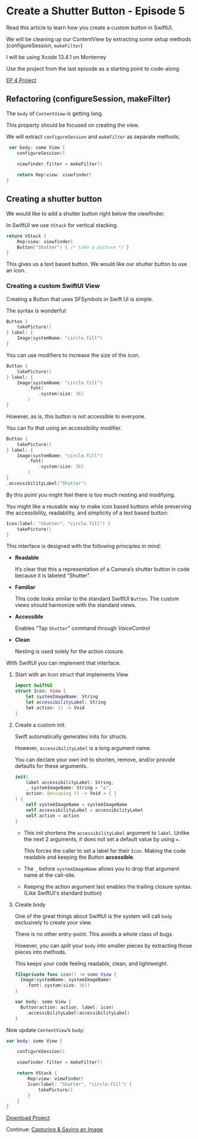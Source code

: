 # Create a Shutter Button - Episode 5

<!-- statement of empowerment -->
Read this article to learn how you create a custom button in SwiftUI.

<!-- status update -->
We will be cleaning up our ContentView by extracting some setup methods (configureSession, `makeFilter`)

<!-- tool and environment version -->
I will be using Xcode 13.4.1 on Monterrey

<!-- call to action -->
Use the project from the last episode as a starting point to code-along.

<!-- material download -->
[EP 4 Project](https://github.com/ianleon/BlogCam/tree/Ep4)

## Refactoring (configureSession, makeFilter)

The `body` of `ContentView` is getting long. 

This property should be focused on creating the view. 

We will extract `configureSession` and `makeFilter` as separate methods.

```swift
 var body: some View {
    configureSession()
    
    viewfinder.filter = makeFilter()

    return Rep(view: viewfinder)
}
```


## Creating a shutter button

We would like to add a shutter button right below the viewfinder.

In SwiftUI we use `VStack` for vertical stacking.

```swift
return VStack {
    Rep(view: viewfinder)
    Button("Shutter") { /* take a picture */ }
}
```

This gives us a text based button. We would like our shutter button to use an icon.

### Creating a custom SwiftUI View

Creating a Button that uses SFSymbols in Swift UI is simple. 

The syntax is wonderful:

```swift
Button {
    takePicture()
} label: {
    Image(systemName: "circle.fill")
}
```

You can use modifiers to increase the size of the icon.

```swift
Button {
    takePicture()
} label: {
    Image(systemName: "circle.fill")
        .font(
            .system(size: 36)
        )
}

```

However, as is, this button is not accessible to everyone.

You can fix that using an accessibility modifier.

```swift
Button {
    takePicture()
} label: {
    Image(systemName: "circle.fill")
        .font(
            .system(size: 36)
        )
}
.accessibilityLabel("Shutter")
```

By this point you might feel there is too much nesting and modifying. 

You might like a reusable way to make icon based buttons while preserving the accessibility, readability, and simplicity of a text based button:

```swift
Icon(label: "Shutter", "circle.fill") {
    takePicture()
}
```

This interface is designed with the following principles in mind:

- **Readable** 

	It’s clear that this a representation of a Camera’s shutter button in code because it is labeled “Shutter”.

- **Familiar**
  
	This code looks similar to the standard SwiftUI `Button`. The custom views should harmonize with the standard views.
  
- **Accessible**
	
	Enables "Tap `Shutter`" command through *VoiceControl*
	 
- **Clean**

	Nesting is used solely for the action closure.

With SwiftUI you can implement that interface:

1. Start with an Icon struct that implements View

	```swift
	import SwiftUI
	struct Icon: View {
		let systemImageName: String
		let accessibilityLabel: String
		let action: () -> Void
	}
	```

2. Create a custom init.

	Swift automatically generates inits for structs. 
	
	However, `accessibilityLabel` is a long argument name.
	
	You can declare your own init to shorten, remove, and/or provide defaults for these arguments.
	
	```swift
	init(
		label accessibilityLabel: String,
		_ systemImageName: String = "a",
		action: @escaping () -> Void = { }
	) {
		self.systemImageName = systemImageName
		self.accessibilityLabel = accessibilityLabel
		self.action = action
	}
	```
	
	- This init shortens the `accessibilityLabel` argument to `label`. Unlike the next 2 arguments, it does not set a default value by using `=`. 
		
		This forces the caller to set a label for their `Icon`. Making the code readable and keeping the Button **accessible**.
	
	- The `_` before `systemImageName` allows you to drop that argument name at the call-site. 
	
	- Keeping the action argument last enables the trailing closure syntax. (Like SwiftUI's standard button)
	
3. Create body

	One of the great things about SwiftUI is the system will call `body` exclusively to create your view. 
	
	There is no other entry-point. This avoids a whole class of bugs. 
	
	However, you can *split* your `body` into smaller pieces by extracting those pieces into methods.
	
	This keeps your code feeling readable, clean, and lightweight.
	
	```swift
	fileprivate func icon() -> some View {
	  Image(systemName: systemImageName)
	    .font(.system(size: 36))
	}
    
	var body: some View {
	  Button(action: action, label: icon)
	    .accessibilityLabel(accessibilityLabel)
	}
	```
	
Now update `ContentView`’s `body`:
	
```swift
var body: some View {

	configureSession()

	viewfinder.filter = makeFilter()

	return VStack {
		Rep(view: viewfinder)
		Icon(label: "Shutter", "circle.fill") {
			takePicture()
		}
	}
}
```

[Download Project](https://github.com/ianleon/BlogCam/tree/Ep5)


Continue: [Capturing & Saving an Image](ep6.md)


